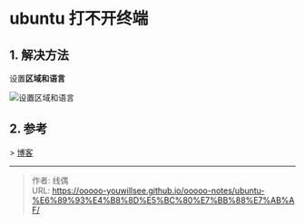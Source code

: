 # ubuntu 打不开终端




## 1. 解决方法

设置**区域和语言**

![设置区域和语言](/ooooo-notes/images/ubuntu-can&#39;t-open-terminal.png)

## 2. 参考

&gt; [博客](https://blog.csdn.net/m0_59724528/article/details/128395442)

---

> 作者: 线偶  
> URL: https://ooooo-youwillsee.github.io/ooooo-notes/ubuntu-%E6%89%93%E4%B8%8D%E5%BC%80%E7%BB%88%E7%AB%AF/  

